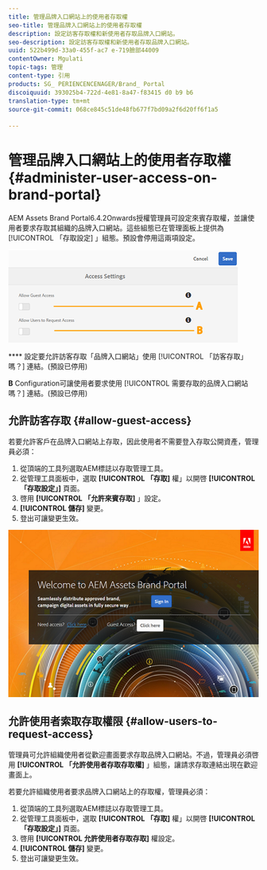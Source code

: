 ```yaml
---
title: 管理品牌入口網站上的使用者存取權
seo-title: 管理品牌入口網站上的使用者存取權
description: 設定訪客存取權和新使用者存取品牌入口網站。
seo-description: 設定訪客存取權和新使用者存取品牌入口網站。
uuid: 522b499d-33a0-455f-ac7 e-719臉部44009
contentOwner: Mgulati
topic-tags: 管理
content-type: 引用
products: SG_ PERIENCENCENAGER/Brand_ Portal
discoiquuid: 393025b4-722d-4e81-8a47-f83415 d0 b9 b6
translation-type: tm+mt
source-git-commit: 068ce845c51de48fb677f7bd09a2f6d20ff6f1a5

---
```



# 管理品牌入口網站上的使用者存取權 {#administer-user-access-on-brand-portal}

AEM Assets Brand Portal6.4.2Onwards授權管理員可設定來賓存取權，並讓使用者要求存取其組織的品牌入口網站。這些組態已在管理面板上提供為 [!UICONTROL 「存取設定] 」組態。預設會停用這兩項設定。

![](assets/access-configs.png)

**** 設定要允許訪客存取「品牌入口網站」使用 [!UICONTROL 「訪客存取」嗎？] 連結。(預設已停用)

**B** Configuration可讓使用者要求使用 [!UICONTROL 需要存取的品牌入口網站嗎？] 連結。(預設已停用)

## 允許訪客存取 {#allow-guest-access}

若要允許客戶在品牌入口網站上存取，因此使用者不需要登入存取公開資產，管理員必須：

1. 從頂端的工具列選取AEM標誌以存取管理工具。
2. 從管理工具面板中，選取 **[!UICONTROL 「存取]** 權」以開啓 **[!UICONTROL 「存取設定」]** 頁面。
3. 啓用 **[!UICONTROL 「允許來賓存取]** 」設定。
4. **[!UICONTROL 儲存]** 變更。
5. 登出可讓變更生效。

![](assets/bp-welcome-screen.png)

## 允許使用者索取存取權限 {#allow-users-to-request-access}

管理員可允許組織使用者從歡迎畫面要求存取品牌入口網站。不過，管理員必須啓用 **[!UICONTROL 「允許使用者存取存取權]** 」組態，讓請求存取連結出現在歡迎畫面上。

若要允許組織使用者要求品牌入口網站上的存取權，管理員必須：

1. 從頂端的工具列選取AEM標誌以存取管理工具。
2. 從管理工具面板中，選取 **[!UICONTROL 「存取]** 權」以開啓 **[!UICONTROL 「存取設定」]** 頁面。
3. 啓用 **[!UICONTROL 允許使用者存取存取]** 權設定。
4. **[!UICONTROL 儲存]** 變更。
5. 登出可讓變更生效。
